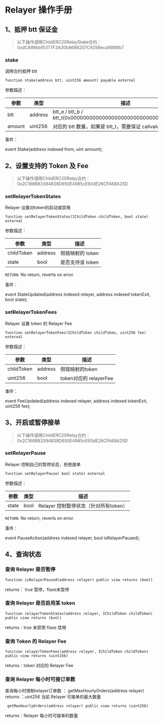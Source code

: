 # Relayer 操作手册
## 1、抵押 btt 保证金

> 以下操作调用ChildERC20RelayStake合约：0xdCA98bbf5377F2A30b86B6207C925Beca1688fb7

### stake

调用合约抵押 btt

```solidity
function stake(address btt, uint256 amount) payable external
```

参数描述：

| 参数   | 类型    | 描述                                                    |
| ------ | ------- | ------------------------------------------------------- |
| btt   | address | btt_e / btt_b / btt_t(0x0000000000000000000000000000000000001010)                                   |
| amount | uint256 | 对应的 btt 数量，如果是 btt_t，需要保证 callvalue 等于 amount |

事件：

event Stake(address indexed from, uint amount);

## 2、设置支持的 Token 及 Fee 

> 以下操作调用ChildERC20Relay合约：0x2C166B83394838D650E4985cE93dE26CFA68A25D

### setRelayerTokenStates

Relayer 设置对token的启动或禁用

```solidity
function setRelayerTokenStates(IChildToken childToken, bool state) external
```

参数描述：

| **参数**   | **类型** | **描述**        |
| ---------- | -------- | --------------- |
| childToken | address  | 侧链映射的 token |
| state      | bool     | 是否支持该 token |

`RETURN`: No return, reverts on error. 

事件：

  event StateUpdated(address indexed relayer, address indexed tokenExit, bool state);
  
### setRelayerTokenFees

Relayer 设置 token 的 Relayer Fee

```solidity
function setRelayerTokenFees(IChildToken childToken, uint256 fee) external
```

 参数描述：

| 参数       | 类型    | 描述                   |
| ---------- | ------- | ---------------------- |
| childToken | address | 侧链映射的token        |
| uint256    | bool    | token对应的 relayerFee |

 事件：

event FeeUpdated(address indexed relayer, address indexed tokenExit, uint256 fee);

## 3、开启或暂停接单

> 以下操作调用ChildERC20Relay合约：0x2C166B83394838D650E4985cE93dE26CFA68A25D

### setRelayerPause

Relayer 控制自己的暂停状态，拒绝接单

```solidity
function setRelayerPause( bool state) external
```

参数描述：

| **参数** | **类型** | **描述**                             |
| -------- | -------- | ------------------------------------ |
| state    | bool     | Relayer 控制暂停状态（针对所有token） |

`RETURN`: No return, reverts on error.

事件：

  event PauseAction(address indexed relayer, bool isRelayerPaused);
  
## 4、查询状态

### 查询 Relayer 是否暂停

```solidity
function isRelayerPaused(address relayer) public view returns (bool)
```

returns： true 暂停，flase未暂停

### 查询 Relayer 是否启用某 token

```solidity
function relayerTokenStates(address relayer, IChildToken childToken) public view returns (bool)
```

returns：true 未禁用 flase 禁用

### 查询 Token 的 Relayer Fee

```solidity
function relayerTokenFees(address relayer, IChildToken childToken) public view returns (uint256)
```

returns：token 对应的 Relayer Fee


### 查询 Relayer 每小时可接订单数

查询每小时限制relayer订单数 ： getMaxHourlyOrders(address relayer) returns ：uint256 当前 Relayer 可接单的最大数量

```solidity
 getMaxHourlyOrders(address relayer) public view returns (uint256)
```

returns：Relayer 每小时可接单的数量
